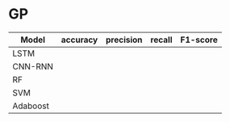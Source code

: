 # GP


| Model    | accuracy | precision|  recall   | F1-score |
| -------- | -------- | -------- | --------  | -------- |
| LSTM     |          |          |           |          |
| CNN-RNN  |          |          |           |          | 
| RF       |          |          |           |          | 
| SVM      |          |          |           |          | 
| Adaboost |          |          |           |          | 
